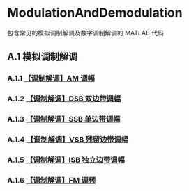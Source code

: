 # ModulationAndDemodulation
包含常见的模拟调制解调及数字调制解调的 MATLAB 代码
## A.1 模拟调制解调
### A.1.1 [【调制解调】AM 调幅](https://www.cnblogs.com/young520/p/17539846.html)
### A.1.2 [【调制解调】DSB 双边带调幅](https://www.cnblogs.com/young520/p/17542816.html)
### A.1.3 [【调制解调】SSB 单边带调幅](https://www.cnblogs.com/young520/p/17546613.html)
### A.1.4 [【调制解调】VSB 残留边带调幅](https://www.cnblogs.com/young520/p/17549376.html)
### A.1.5 [【调制解调】ISB 独立边带调幅](https://www.cnblogs.com/young520/p/17552681.html)
### A.1.6 [【调制解调】FM 调频](https://www.cnblogs.com/young520/p/17559047.html)
